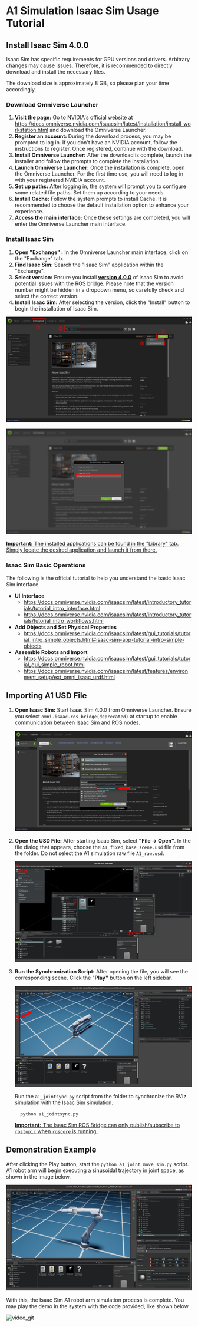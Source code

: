 # A1 Simulation Isaac Sim Usage Tutorial

## Install Isaac Sim 4.0.0

Isaac Sim has specific requirements for GPU versions and drivers. Arbitrary changes may cause issues. Therefore, it is recommended to directly download and install the necessary files.

The download size is approximately 8 GB, so please plan your time accordingly.

### Download Omniverse Launcher

1. **Visit the page:** Go to NVIDIA's official website at https://docs.omniverse.nvidia.com/isaacsim/latest/installation/install_workstation.html and download the Omniverse Launcher.
2. **Register an account:** During the download process, you may be prompted to log in. If you don't have an NVIDIA account, follow the instructions to register. Once registered, continue with the download.
3. **Install** **Omniverse Launcher:** After the download is complete, launch the installer and follow the prompts to complete the installation.
4. **Launch Omniverse Launcher:** Once the installation is complete, open the Omniverse Launcher. For the first time use, you will need to log in with your registered NVIDIA account.
5. **Set up paths:** After logging in, the system will prompt you to configure some related file paths. Set them up according to your needs.
6. **Install** **Cache:** Follow the system prompts to install Cache. It is recommended to choose the default installation option to enhance your experience.
7. **Access the main interface:** Once these settings are completed, you will enter the Omniverse Launcher main interface.

### Install Isaac Sim

1. **Open "Exchange" :** In the Omniverse Launcher main interface, click on the "Exchange" tab.
2. **Find Isaac Sim:** Search the "Isaac Sim" application within the "Exchange".
3. **Select version:** Ensure you install **<u>version 4.0.0</u>** of Isaac Sim to avoid potential issues with the ROS bridge. Please note that the version number might be hidden in a dropdown menu, so carefully check and select the correct version.
4. **Install** **Isaac Sim:** After selecting the version, click the "Install" button to begin the installation of Isaac Sim.

![exchange1_en](assets/exchange1_en.png)

![exchange2_en](assets/exchange2_en.png)

<u>**Important:** The installed applications can be found in the "Library" tab. Simply locate the desired application and launch it from there.</u>

### Isaac Sim Basic Operations

The following is the official tutorial to help you understand the basic Isaac Sim interface.

- **UI** **Interface**
    - https://docs.omniverse.nvidia.com/isaacsim/latest/introductory_tutorials/tutorial_intro_interface.html
    - https://docs.omniverse.nvidia.com/isaacsim/latest/introductory_tutorials/tutorial_intro_workflows.html
- **Add Objects and** **Set** **Physical Properties**
    - https://docs.omniverse.nvidia.com/isaacsim/latest/gui_tutorials/tutorial_intro_simple_objects.html#isaac-sim-app-tutorial-intro-simple-objects
- **Assemble Robots and Import**
    - https://docs.omniverse.nvidia.com/isaacsim/latest/gui_tutorials/tutorial_gui_simple_robot.html
    - https://docs.omniverse.nvidia.com/isaacsim/latest/features/environment_setup/ext_omni_isaac_urdf.html



## Importing A1 USD File

1. **Open Isaac Sim:** Start Isaac Sim 4.0.0 from Omniverse Launcher. Ensure you select `omni.isaac.ros_bridge(deprecated)` at startup to enable communication between Isaac Sim and ROS nodes.

   ![library_en](assets/library_en.png)

2. **Open the USD File:** After starting Isaac Sim, select **"File -> Open"**. In the file dialog that appears, choose the `A1_fixed_base_scene.usd` file from the folder. Do not select the A1 simulation raw file `A1_raw.usd`.

   ![launcher1_en](assets/launcher1_en.png)



3. **Run the Synchronization Script:** After opening the file, you will see the corresponding scene. Click the "**Play"** button on the left sidebar.

   ![launcher2_en](assets/launcher2_en.png)

   Run the `a1_jointsync.py` script from the folder to synchronize the RViz simulation with the Isaac Sim simulation.

    ```shell
      python a1_jointsync.py
    ```

   <u>**Important:** The Isaac Sim ROS Bridge can only publish/subscribe to `rostopic` when `roscore` is running.</u>



## Demonstration Example

After clicking the Play button, start the `python a1_joint_move_sin.py` script. A1 robot arm will begin executing a sinusoidal trajectory in joint space, as shown in the image below.

![launcher3_en](assets/launcher3_en.jpg)

With this, the Isaac Sim A1 robot arm simulation process is complete. You may play the demo in the system with the code provided, like shown below.

![video_git](./assets/a1_asaacsim_demo.gif)

